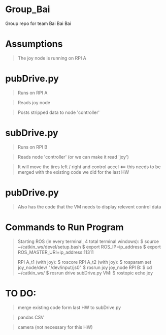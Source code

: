 # Group_Bai
Group repo for team Bai Bai Bai

# Assumptions
> The joy node is running on RPI A

# pubDrive.py
> Runs on RPI A

> Reads joy node

> Posts stripped data to node 'controller'


# subDrive.py
> Runs on RPI B

> Reads node 'controller' (or we can make it read 'joy')

> It will move the tires left / right and control accel <== this needs to be merged with the existing code we did for the last HW

# pubDrive.py
> Also has the code that the VM needs to display relevent control data

# Commands to Run Program
> Starting ROS (in every terminal, 4 total terminal windows):
>     $ source ~/catkin_ws/devel/setup.bash
>     $ export ROS_IP=ip_address
>     $ export ROS_MASTER_URI=ip_address:11311
>
> RPI A_t1 (with joy):
>     $ roscore
> RPI A_t2 (with joy):
>     $ rosparam set joy_node/dev/ "/dev/input/js0"
>     $ rosrun joy joy_node
> RPI B:
>     $ cd ~/catkin_ws/
>     $ rosrun drive subDrive.py
> VM:
>     $ rostopic echo joy
>

# TO DO: 
> merge existing code form last HW to subDrive.py

> pandas CSV 

> camera (not necessary for this HW)
